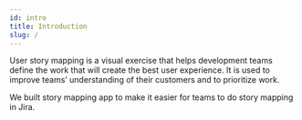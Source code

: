 ```yaml
---
id: intro
title: Introduction
slug: /
---
```


User story mapping is a visual exercise that helps development teams
define the work that will create the best user experience. It is used
to improve teams’ understanding of their customers and to prioritize work. 

We built story mapping app to make it easier for teams to do story mapping in Jira.
